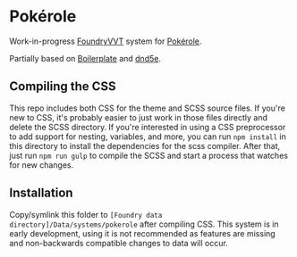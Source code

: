 # Pokérole

Work-in-progress [FoundryVVT](https://foundryvtt.com/) system for [Pokérole](https://www.pokeroleproject.com/).

Partially based on [Boilerplate](https://gitlab.com/asacolips-projects/foundry-mods/boilerplate) and [dnd5e](https://github.com/foundryvtt/dnd5e).

## Compiling the CSS

This repo includes both CSS for the theme and SCSS source files. If you're new to CSS, it's probably easier to just work in those files directly and delete the SCSS directory. If you're interested in using a CSS preprocessor to add support for nesting, variables, and more, you can run `npm install` in this directory to install the dependencies for the scss compiler. After that, just run `npm run gulp` to compile the SCSS and start a process that watches for new changes.

## Installation

Copy/symlink this folder to `[Foundry data directory]/Data/systems/pokerole` after compiling CSS. This system is in early development, using it is not recommended as features are missing and non-backwards compatible changes to data will occur.
